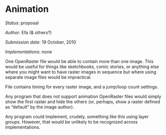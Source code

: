 # Animation

*Status*: proposal

*Author*: Efa (& others?)

*Submission date*: 19 October, 2010

*Implementations*: none

One OpenRaster file would be able to contain more than one image. This would
be useful for things like sketchbooks, comic stories, or anything else where
you might want to have raster images in sequence but where using separate image
files would be impractical.

File contains timing for every raster image, and a jump/loop count settings.

Any program that does not support animation OpenRaster files would simply show
the first raster and hide the others (or, perhaps, show a raster defined as
“default” by the image author).

Any program could implement, crudely, something like this using layer groups.
However, that would be unlikely to be recognized across implementations.